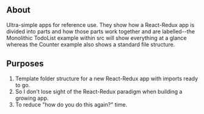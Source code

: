 ## About

Ultra-simple apps for reference use. They show how a React-Redux app is divided into parts and how those parts work together and are labelled--the Monolithic TodoList example within src will show everything at a glance whereas the Counter example also shows a standard file structure.

## Purposes

1. Template folder structure for a new React-Redux app with imports ready to go.
2. So I don't lose sight of the React-Redux paradigm when building a growing app.
3. To reduce "how do you do this again?" time.
